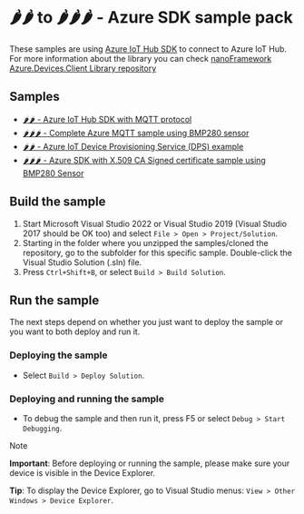 # 🌶️🌶️ to 🌶️🌶️🌶️ - Azure SDK sample pack

These samples are using [Azure IoT Hub SDK](https://github.com/nanoframework/nanoFramework.Azure.Devices) to connect to Azure IoT Hub. For more information about the library you can check [nanoFramework Azure.Devices.Client Library repository](https://github.com/nanoframework/nanoFramework.Azure.Devices)

## Samples

- [🌶️🌶️ -  Azure IoT Hub SDK with MQTT protocol](AzureSDK)
- [🌶️🌶️🌶️ -  Complete Azure MQTT sample using BMP280 sensor](AzureSDKSleepBMP280)
- [🌶️🌶️ -  Azure IoT Device Provisioning Service (DPS) example](DpsSampleApp)
- [🌶️🌶️🌶️ -  Azure SDK with X.509 CA Signed certificate sample using BMP280 Sensor](AzureSDKSensorCertificate)

## Build the sample

1. Start Microsoft Visual Studio 2022 or Visual Studio 2019 (Visual Studio 2017 should be OK too) and select `File > Open > Project/Solution`.
1. Starting in the folder where you unzipped the samples/cloned the repository, go to the subfolder for this specific sample. Double-click the Visual Studio Solution (.sln) file.
1. Press `Ctrl+Shift+B`, or select `Build > Build Solution`.

## Run the sample

The next steps depend on whether you just want to deploy the sample or you want to both deploy and run it.

### Deploying the sample

- Select `Build > Deploy Solution`.

### Deploying and running the sample

- To debug the sample and then run it, press F5 or select `Debug > Start Debugging`.

> [!NOTE]
>
> **Important**: Before deploying or running the sample, please make sure your device is visible in the Device Explorer.
>
> **Tip**: To display the Device Explorer, go to Visual Studio menus: `View > Other Windows > Device Explorer`.
